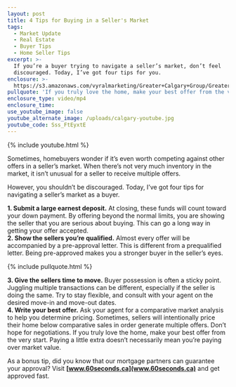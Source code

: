 ```yaml
---
layout: post
title: 4 Tips for Buying in a Seller's Market
tags:
  - Market Update
  - Real Estate
  - Buyer Tips
  - Home Seller Tips
excerpt: >-
  If you’re a buyer trying to navigate a seller’s market, don’t feel
  discouraged. Today, I’ve got four tips for you.
enclosure: >-
  https://s3.amazonaws.com/vyralmarketing/Greater+Calgary+Group/Greater+Property+Group+Calgary-+4+Tips+for+Buying+in+a+Seller%2527s+Market.mp4
pullquote: 'If you truly love the home, make your best offer from the very start.'
enclosure_type: video/mp4
enclosure_time:
use_youtube_image: false
youtube_alternate_image: /uploads/calgary-youtube.jpg
youtube_code: Sss_FtEyxtE
---
```



{% include youtube.html %}

Sometimes, homebuyers wonder if it’s even worth competing against other offers in a seller’s market. When there’s not very much inventory in the market, it isn’t unusual for a seller to receive multiple offers.

However, you shouldn’t be discouraged. Today, I’ve got four tips for navigating a seller’s market as a buyer.

**1. Submit a large earnest deposit.** At closing, these funds will count toward your down payment. By offering beyond the normal limits, you are showing the seller that you are serious about buying. This can go a long way in getting your offer accepted.<br>**2. Show the sellers you’re qualified.** Almost every offer will be accompanied by a pre-approval letter. This is different from a prequalified letter. Being pre-approved makes you a stronger buyer in the seller’s eyes.

{% include pullquote.html %}

**3. Give the sellers time to move.** Buyer possession is often a sticky point. Juggling multiple transactions can be different, especially if the seller is doing the same. Try to stay flexible, and consult with your agent on the desired move-in and move-out dates.<br>**4. Write your best offer.** Ask your agent for a comparative market analysis to help you determine pricing. Sometimes, sellers will intentionally price their home below comparative sales in order generate multiple offers. Don’t hope for negotiations. If you truly love the home, make your best offer from the very start. Paying a little extra doesn’t necessarily mean you’re paying over market value.

As a bonus tip, did you know that our mortgage partners can guarantee your approval? Visit **[www.60seconds.ca](www.60seconds.ca)** and get approved fast.